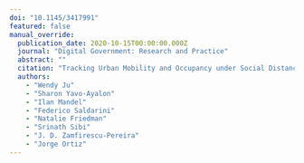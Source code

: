 ```yaml
---
doi: "10.1145/3417991"
featured: false
manual_override:
  publication_date: 2020-10-15T00:00:00.000Z
  journal: "Digital Government: Research and Practice"
  abstract: ""
  citation: "Tracking Urban Mobility and Occupancy under Social Distancing Policy (2020)"
  authors:
    - "Wendy Ju"
    - "Sharon Yavo-Ayalon"
    - "Ilan Mandel"
    - "Federico Saldarini"
    - "Natalie Friedman"
    - "Srinath Sibi"
    - "J. D. Zamfirescu-Pereira"
    - "Jorge Ortiz"
---
```


<!-- You can add additional content about this publication here if needed -->
